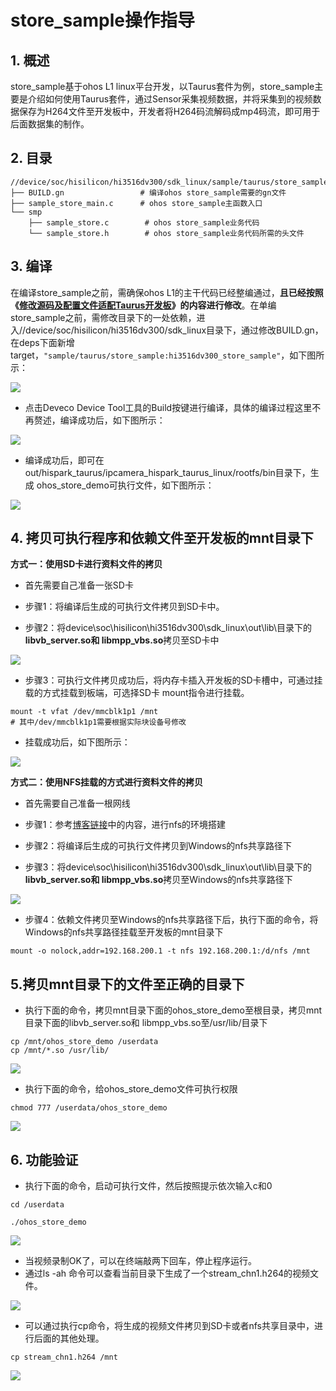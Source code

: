 # store_sample操作指导

## 1. 概述

store_sample基于ohos L1 linux平台开发，以Taurus套件为例，store_sample主要是介绍如何使用Taurus套件，通过Sensor采集视频数据，并将采集到的视频数据保存为H264文件至开发板中，开发者将H264码流解码成mp4码流，即可用于后面数据集的制作。

## 2. 目录

```shell
//device/soc/hisilicon/hi3516dv300/sdk_linux/sample/taurus/store_sample
├── BUILD.gn                 # 编译ohos store_sample需要的gn文件
├── sample_store_main.c      # ohos store_sample主函数入口
└── smp
    ├── sample_store.c        # ohos store_sample业务代码
    └── sample_store.h        # ohos store_sample业务代码所需的头文件
```

## 3. 编译

在编译store_sample之前，需确保ohos L1的主干代码已经整编通过，**且已经按照《[修改源码及配置文件适配Taurus开发板](../doc/2.2.1.%E4%BF%AE%E6%94%B9%E6%BA%90%E7%A0%81%E5%8F%8A%E9%85%8D%E7%BD%AE%E6%96%87%E4%BB%B6%E9%80%82%E9%85%8DTaurus%E5%BC%80%E5%8F%91%E6%9D%BF.md)》的内容进行修改**。在单编store_sample之前，需修改目录下的一处依赖，进入//device/soc/hisilicon/hi3516dv300/sdk_linux目录下，通过修改BUILD.gn，在deps下面新增target，``"sample/taurus/store_sample:hi3516dv300_store_sample"``，如下图所示：

![](https://gitee.com/wgm2022/mypic/raw/master/hispark_taurus_store_sample/101%E4%BF%AE%E6%94%B9buildgn.png)

* 点击Deveco Device Tool工具的Build按键进行编译，具体的编译过程这里不再赘述，编译成功后，如下图所示：

![](https://gitee.com/wgm2022/mypic/raw/master/hispark_taurus_helloworld_sample/0002-build%20success.png)

* 编译成功后，即可在out/hispark_taurus/ipcamera_hispark_taurus_linux/rootfs/bin目录下，生成 ohos_store_demo可执行文件，如下图所示：

![](https://gitee.com/wgm2022/mypic/raw/master/hispark_taurus_store_sample/103%E8%8E%B7%E5%BE%97%E5%8F%AF%E6%89%A7%E8%A1%8C%E6%96%87%E4%BB%B6.png)

## 4. 拷贝可执行程序和依赖文件至开发板的mnt目录下

**方式一：使用SD卡进行资料文件的拷贝**

* 首先需要自己准备一张SD卡

* 步骤1：将编译后生成的可执行文件拷贝到SD卡中。

* 步骤2：将device\soc\hisilicon\hi3516dv300\sdk_linux\out\lib\目录下的**libvb_server.so和 libmpp_vbs.so**拷贝至SD卡中

![](https://gitee.com/wgm2022/mypic/raw/master/hispark_taurus_store_sample/104%E5%B0%86%E5%8F%AF%E6%89%A7%E8%A1%8C%E6%96%87%E4%BB%B6%E5%A4%8D%E5%88%B6%E5%88%B0SD%E5%8D%A1.png)

* 步骤3：可执行文件拷贝成功后，将内存卡插入开发板的SD卡槽中，可通过挂载的方式挂载到板端，可选择SD卡 mount指令进行挂载。

```shell
mount -t vfat /dev/mmcblk1p1 /mnt
# 其中/dev/mmcblk1p1需要根据实际块设备号修改
```

* 挂载成功后，如下图所示：

![](https://gitee.com/wgm2022/mypic/raw/master/hispark_taurus_store_sample/105%E6%8C%82%E8%BD%BDSD%E5%8D%A1.png)

**方式二：使用NFS挂载的方式进行资料文件的拷贝**

* 首先需要自己准备一根网线
* 步骤1：参考[博客链接](https://blog.csdn.net/Wu_GuiMing/article/details/115872995?spm=1001.2014.3001.5501)中的内容，进行nfs的环境搭建

* 步骤2：将编译后生成的可执行文件拷贝到Windows的nfs共享路径下

* 步骤3：将device\soc\hisilicon\hi3516dv300\sdk_linux\out\lib\目录下的**libvb_server.so和 libmpp_vbs.so**拷贝至Windows的nfs共享路径下

![](https://gitee.com/wgm2022/mypic/raw/master/hispark_taurus_store_sample/111%E5%A4%8D%E5%88%B6%E5%8F%AF%E6%89%A7%E8%A1%8C%E7%A8%8B%E5%BA%8F%E8%87%B3nfs%E8%B7%AF%E5%BE%84.png)

* 步骤4：依赖文件拷贝至Windows的nfs共享路径下后，执行下面的命令，将Windows的nfs共享路径挂载至开发板的mnt目录下

```
mount -o nolock,addr=192.168.200.1 -t nfs 192.168.200.1:/d/nfs /mnt
```

## 5.拷贝mnt目录下的文件至正确的目录下

* 执行下面的命令，拷贝mnt目录下面的ohos_store_demo至根目录，拷贝mnt目录下面的libvb_server.so和 libmpp_vbs.so至/usr/lib/目录下

```
cp /mnt/ohos_store_demo /userdata
cp /mnt/*.so /usr/lib/
```

![](https://gitee.com/wgm2022/mypic/raw/master/hispark_taurus_store_sample/106%E6%8B%B7%E8%B4%9D%E5%8F%AF%E6%89%A7%E8%A1%8C%E6%96%87%E4%BB%B6%E5%92%8Cso%E6%96%87%E4%BB%B6%E8%87%B3%E5%BC%80%E5%8F%91%E6%9D%BF.png)

* 执行下面的命令，给ohos_store_demo文件可执行权限

```
chmod 777 /userdata/ohos_store_demo
```

![](https://gitee.com/wgm2022/mypic/raw/master/hispark_taurus_store_sample/107%E7%BB%99%E5%8F%AF%E6%89%A7%E8%A1%8C%E6%9D%83%E9%99%90.png)

## 6. 功能验证

* 执行下面的命令，启动可执行文件，然后按照提示依次输入c和0

```
cd /userdata

./ohos_store_demo
```

![](https://gitee.com/wgm2022/mypic/raw/master/hispark_taurus_store_sample/108%E6%89%A7%E8%A1%8C%E5%8F%AF%E6%89%A7%E8%A1%8C%E7%A8%8B%E5%BA%8F.png)

* 当视频录制OK了，可以在终端敲两下回车，停止程序运行。
* 通过ls -ah 命令可以查看当前目录下生成了一个stream_chn1.h264的视频文件。

![](https://gitee.com/wgm2022/mypic/raw/master/hispark_taurus_store_sample/109%E5%BE%97%E5%88%B0%E5%BD%95%E5%88%B6%E5%A5%BD%E7%9A%84h264%E6%96%87%E4%BB%B6.png)

* 可以通过执行cp命令，将生成的视频文件拷贝到SD卡或者nfs共享目录中，进行后面的其他处理。

```
cp stream_chn1.h264 /mnt
```

![](https://gitee.com/wgm2022/mypic/raw/master/hispark_taurus_store_sample/110%E5%A4%8D%E5%88%B6h264%E6%96%87%E4%BB%B6%E5%88%B0SD%E5%8D%A1.png)

